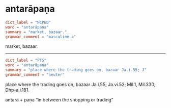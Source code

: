# antarāpaṇa

``` toml
dict_label = "NCPED"
word = "antarāpaṇa"
summary = "market, bazaar."
grammar_comment = "masculine a"
```

market, bazaar.

--------------------

``` toml
dict_label = "PTS"
word = "antarāpaṇa"
summary = "place where the trading goes on, bazaar Ja.i.55; J"
grammar_comment = "neuter"
```

place where the trading goes on, bazaar Ja.i.55; Ja.vi.52; Mil.1, Mil.330; Dhp\-a.i.181.

antarā \+ paṇa “in between the shopping or trading”

